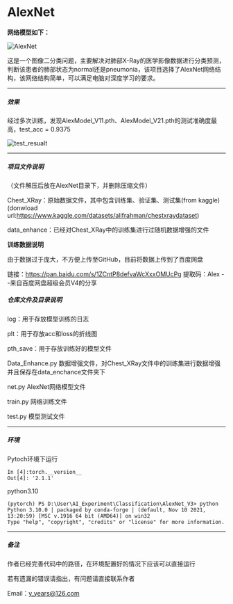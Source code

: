 # AlexNet

**网络模型如下：**

![AlexNet](https://github.com/Y-nk-FE/AlexNet/assets/107013750/8e1fb1c9-fc8a-45b9-b580-2b08c4007b17)




这是一个图像二分类问题，主要解决对肺部X-Ray的医学影像数据进行分类预测，判断该患者的肺部状态为normal还是pneumonia，该项目选择了AlexNet网络结构，该网络结构简单，可以满足电脑对深度学习的要求。

---

##### 效果

经过多次训练，发现AlexModel_V11.pth、AlexModel_V21.pth的测试准确度最高，test_acc = 0.9375


![test_resualt](https://github.com/Y-nk-FE/AlexNet/assets/107013750/09b3f26d-e97e-45e4-98a6-d57bf2341e5c)


---

##### 项目文件说明

（文件解压后放在AlexNet目录下，并删除压缩文件）

Chest_XRay：原始数据文件，其中包含训练集、验证集、测试集(from kaggle)(donwload url:https://www.kaggle.com/datasets/alifrahman/chestxraydataset)

data_enhance：已经对Chest_XRay中的训练集进行过随机数据增强的文件

**训练数据说明**

由于数据过于庞大，不方便上传至GitHub，目前将数据上传到了百度网盘

链接：https://pan.baidu.com/s/1ZCntP8defvaWcXxxOMUcPg 
提取码：Alex 
--来自百度网盘超级会员V4的分享

##### 仓库文件及目录说明

log：用于存放模型训练的日志

plt：用于存放acc和loss的折线图

pth_save：用于存放训练好的模型文件

Data_Enhance.py  数据增强文件，对Chest_XRay文件中的训练集进行数据增强并且保存在data_enchance文件夹下

net.py  AlexNet网络模型文件

train.py  网络训练文件

test.py 模型测试文件

---

##### 环境

Pytoch环境下运行

```
In [4]:torch.__version__
Out[4]: '2.1.1'
```

python3.10

```
(pytorch) PS D:\User\AI_Experiment\Classification\AlexNet_V3> python
Python 3.10.0 | packaged by conda-forge | (default, Nov 10 2021, 13:20:59) [MSC v.1916 64 bit (AMD64)] on win32
Type "help", "copyright", "credits" or "license" for more information.
```

---

##### 备注

作者已经完善代码中的路径，在环境配置好的情况下应该可以直接运行

若有遗漏的错误请指出，有问题请直接联系作者

Email：y_years@126.com
